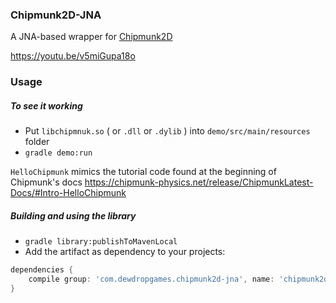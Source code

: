 ### Chipmunk2D-JNA
A JNA-based wrapper for [Chipmunk2D](https://github.com/slembcke/Chipmunk2D)

https://youtu.be/v5miGupa18o

### Usage

##### To see it working
* Put `libchipmnuk.so` ( or `.dll` or `.dylib` ) into `demo/src/main/resources` folder
* `gradle demo:run`

`HelloChipmunk` mimics the tutorial code found at the beginning of Chipmunk's docs
https://chipmunk-physics.net/release/ChipmunkLatest-Docs/#Intro-HelloChipmunk

##### Building and using the library
* `gradle library:publishToMavenLocal`
* Add the artifact as dependency to your projects:    
```gradle    
dependencies {
    compile group: 'com.dewdropgames.chipmunk2d-jna', name: 'chipmunk2d-jna', version: '0.1.0'
}
```